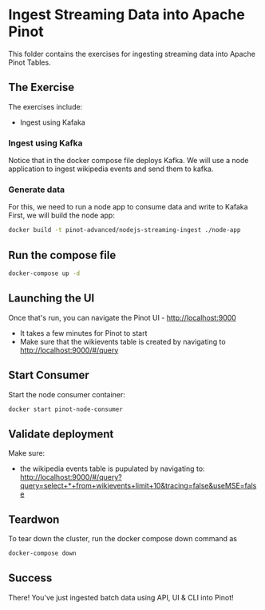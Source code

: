 # Ingest Streaming Data into Apache Pinot

This folder contains the exercises for ingesting streaming data into Apache Pinot Tables.

## The Exercise

The exercises include:

- Ingest using Kafaka

### Ingest using Kafka

Notice that in the docker compose file deploys Kafka.
We will use a node application to ingest wikipedia events and send them to kafka.

### Generate data

For this, we need to run a node app to consume data and write to Kafaka
First, we will build the node app:

``` sh
docker build -t pinot-advanced/nodejs-streaming-ingest ./node-app

```

## Run the compose file

``` sh
docker-compose up -d
```

## Launching the UI

Once that's run, you can navigate the Pinot UI - [http://localhost:9000](http://localhost:9000)

- It takes a few minutes for Pinot to start
- Make sure that the wikievents table is created by navigating to  [http://localhost:9000/#/query](http://localhost:9000/#/query)

## Start Consumer

Start the node consumer container:

``` sh
docker start pinot-node-consumer
```

## Validate deployment

Make sure:

- the wikipedia events table is pupulated by navigating to: [http://localhost:9000/#/query?query=select+*+from+wikievents+limit+10&tracing=false&useMSE=false](http://localhost:9000/#/query?query=select+*+from+wikievents+limit+10&tracing=false&useMSE=false)

## Teardwon

To tear down the cluster, run the docker compose down command as

``` bash
docker-compose down
```

## Success

There! You've just ingested batch data using API, UI & CLI into Pinot!

